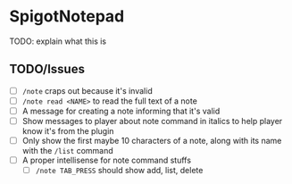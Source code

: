 # SpigotNotepad

TODO: explain what this is

## TODO/Issues

- [ ] `/note` craps out because it's invalid
- [ ] `/note read <NAME>` to read the full text of a note
- [ ] A message for creating a note informing that it's valid
- [ ] Show messages to player about note command in italics to help player know it's from the plugin
- [ ] Only show the first maybe 10 characters of a note, along with its name with the `/list` command
- [ ] A proper intellisense for note command stuffs
    - [ ] `/note TAB_PRESS` should show add, list, delete
